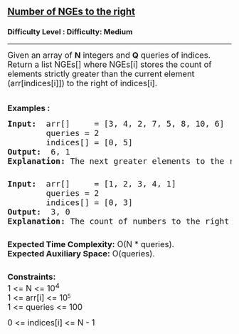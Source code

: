 <h2><a href="https://www.geeksforgeeks.org/problems/number-of-nges-to-the-right/1?utm_source=youtube&utm_medium=collab_striver_ytdescription&utm_campaign=number-of-nges-to-the-right">Number of NGEs to the right</a></h2><h3>Difficulty Level : Difficulty: Medium</h3><hr><div class="problems_problem_content__Xm_eO"><p><span style="font-size: 18px;">Given an array of <strong>N</strong> integers and <strong>Q</strong> queries of indices. Return a list NGEs[] where NGEs[i] stores the count of elements strictly greater than the current element (arr[indices[i]]) to the right of indices[i].</span></p>
<p><span style="font-size: 18px;"><br><strong>Examples :</strong></span></p>
<pre><span style="font-size: 18px;"><strong>Input: </strong> arr[]     = [3, 4, 2, 7, 5, 8, 10, 6</span><span style="font-size: 18px;">]
        queries = 2
&nbsp;       indices[] = [0, 5]
<strong>Output: </strong> 6, 1
<strong>Explanation: </strong>The next greater elements to the right of 3(index 0) are 4,7,5,8,10,6. The next greater elements to the right of 8(index 5) is only 10.
</span>
</pre>
<pre><span style="font-size: 18px;"><strong>Input: </strong> arr[]     = [1, 2, 3, 4, 1</span><span style="font-size: 18px;">]
        queries = 2
&nbsp;       indices[] = [0, 3]
<strong>Output: </strong> 3, 0
<strong>Explanation: </strong>The count of numbers to the right of index 0 which are greater than arr[0] is 3 i.e. (2, 3, 4). Similarly, the </span><span style="font-size: 14pt;">count of numbers to the right of index 3 which are greater than arr[3] is 0, since there are no greater elements than 4 to the right of the array.</span></pre>
<p><br><span style="font-size: 18px;"><strong>Expected Time Complexity:</strong> O(N * queries).<br><strong>Expected Auxiliary Space:</strong> O(queries).</span></p>
<p><br><span style="font-size: 18px;"><strong>Constraints:</strong><br>1 &lt;= N &lt;= 10<sup>4</sup></span><br><span style="font-size: 18px;">1 &lt;= arr[i] &lt;= 10</span><sup>5</sup><br><span style="font-size: 18px;">1 &lt;= queries &lt;= 100</span></p>
<p><span style="font-size: 18px;">0 &lt;= indices[i] &lt;= N - 1</span></p>
<p>&nbsp;</p></div>